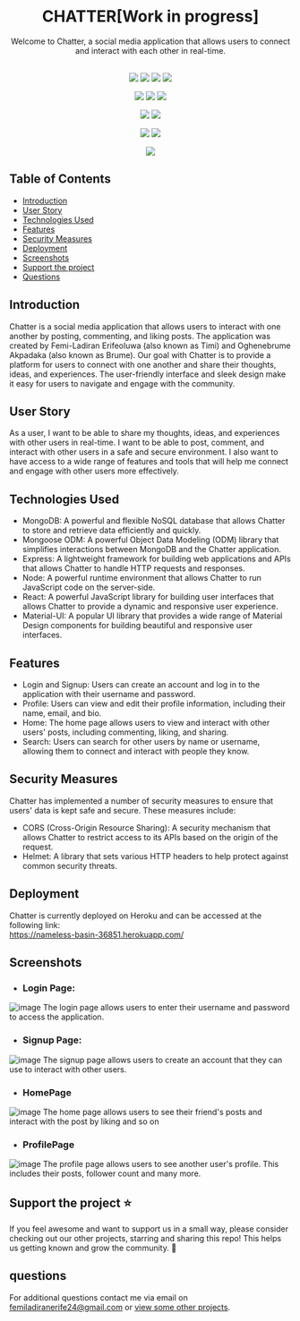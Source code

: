 <h1 align="center">CHATTER[Work in progress]</h1>
<div align="center">
Welcome to Chatter, a social media application that allows users to connect and interact with each other in real-time. 

</div> <br>

<p align="center">
 <img src="https://img.shields.io/badge/License-MIT-yellow.svg?style=for-the-badge&logo=mit&logoColor=white""/>
 <img src="https://img.shields.io/badge/NPM-%23000000.svg?style=for-the-badge&logo=npm&logoColor=white"/>
 <img src="https://img.shields.io/badge/node.js-6DA55F?style=for-the-badge&logo=node.js&logoColor=white"/>
 <img src="https://img.shields.io/badge/MongoDB-%234ea94b.svg?style=for-the-badge&logo=mongodb&logoColor=white"/>
</p>
<p align="center">
 <img src ="https://img.shields.io/badge/express.js-%23404d59.svg?style=for-the-badge&logo=express&logoColor=%2361DAFB"/>
 <img src ="https://img.shields.io/badge/Mongoose-Mongoose-red?style=for-the-badge&logo=mongoose&logoColor=%2361DAFB"/>
 <img src="https://img.shields.io/badge/Nodemon-Nodemon-green?style=for-the-badge&logo=nodemon&logoColor=%2361DAFB">
</p>
<p align="center">
 <img src ="https://img.shields.io/badge/API-REST%20API-orange?style=for-the-badge&logo=rest&logoColor=%2361DAFB"/>
 <img src="https://img.shields.io/badge/Insomnia-5849be?style=for-the-badge&logo=Insomnia&logoColor=white"/>
</p>

<p align="center">
 <img src="https://img.shields.io/badge/Postman-FF6C37?style=for-the-badge&logo=Postman&logoColor=white"/>
 <img src="https://img.shields.io/badge/react-%2320232a.svg?style=for-the-badge&logo=react&logoColor=%2361DAFB"/>
</p>

<p align="center">
 <img src="https://img.shields.io/badge/redux-%23593d88.svg?style=for-the-badge&logo=redux&logoColor=white"/>
</p>

## Table of Contents
- [Introduction](#introduction)
- [User Story](#user-story)
- [Technologies Used](#technologies-used)
- [Features](#features)
- [Security Measures](#security-measures)
- [Deployment](#deployment)
- [Screenshots](#screenshots)
- [Support the project](#support-the-project-)
- [Questions](#questions)

## Introduction
  Chatter is a social media application that allows users to interact with one another by posting, commenting, and liking posts. The application was created by Femi-Ladiran Erifeoluwa (also known as Timi) and Oghenebrume Akpadaka (also known as Brume).
  Our goal with Chatter is to provide a platform for users to connect with one another and share their thoughts, ideas, and experiences. The user-friendly interface and sleek design make it easy for users to navigate and engage with the community.
## User Story

  As a user, I want to be able to share my thoughts, ideas, and experiences with other users in real-time. 
  I want to be able to post, comment, and interact with other users in a safe and secure environment. 
  I also want to have access to a wide range of features and tools that will help me connect and engage with other users more effectively.

## Technologies Used
- MongoDB: A powerful and flexible NoSQL database that allows Chatter to store and retrieve data efficiently and quickly.
- Mongoose ODM: A powerful Object Data Modeling (ODM) library that simplifies interactions between MongoDB and the Chatter application.
- Express: A lightweight framework for building web applications and APIs that allows Chatter to handle HTTP requests and responses.
- Node: A powerful runtime environment that allows Chatter to run JavaScript code on the server-side.
- React: A powerful JavaScript library for building user interfaces that allows Chatter to provide a dynamic and responsive user experience.
- Material-UI: A popular UI library that provides a wide range of Material Design components for building beautiful and responsive user interfaces.

## Features
- Login and Signup: Users can create an account and log in to the application with their username and password.
- Profile: Users can view and edit their profile information, including their name, email, and bio.
- Home: The home page allows users to view and interact with other users' posts, including commenting, liking, and sharing.
- Search: Users can search for other users by name or username, allowing them to connect and interact with people they know.

   
## Security Measures
Chatter has implemented a number of security measures to ensure that users' data is kept safe and secure. These measures include:
 - CORS (Cross-Origin Resource Sharing): A security mechanism that allows Chatter to restrict access to its APIs based on the origin of the request.
 - Helmet: A library that sets various HTTP headers to help protect against common security threats.


## Deployment
Chatter is currently deployed on Heroku and can be accessed at the following link: <br> https://nameless-basin-36851.herokuapp.com/

## Screenshots
  - ### Login Page: 
   ![image](https://user-images.githubusercontent.com/104241247/211673290-b26544d6-38a7-4645-a8ab-865ab791bfd6.png)
   The login page allows users to enter their username and password to access the application.

  - ### Signup Page:
  ![image](https://user-images.githubusercontent.com/104241247/211673425-f61f7591-b805-4df2-9612-a27838fd6a66.png)
   The signup page allows users to create an account that they can use to interact with other users.

  - ### HomePage
  ![image](https://user-images.githubusercontent.com/104241247/211663467-157eee0a-4d07-4fa6-9c77-051ddee65443.png)
   The home page allows users to see their friend's posts and interact with the post by liking and so on
  - ### ProfilePage
  ![image](https://user-images.githubusercontent.com/104241247/211663684-75459c57-2440-479e-a4fc-9c2886b9f079.png)
  The profile page allows users to see another user's profile. This includes their posts, follower count and many more.


## Support the project ⭐
If you feel awesome and want to support us in a small way, please consider checking out our other projects, starring and sharing this repo! This helps us getting known and grow the community. 🙏


## questions
For additional questions contact me via email on [femiladiranerife24@gmail.com](mailto:femiladiranerife24@gmail.com) or [view some other projects](https://github.com/FOR-TIMI/).
